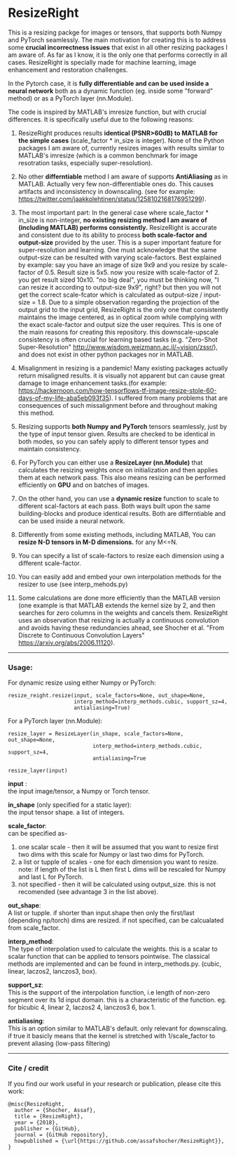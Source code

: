 # ResizeRight
This is a resizing packge for images or tensors, that supports both Numpy and PyTorch seamlessly. The main motivation for creating this is to address some **crucial incorrectness issues** that exist in all other resizing packages I am aware of. As far as I know, it is the only one that performs correctly in all cases.  ResizeRight is specially made for machine learning, image enhancement and restoration challenges.

In the Pytorch case, it is **fully differentiable and can be used inside a neural network** both as a dynamic function (eg. inside some "forward" method) or as a PyTorch layer (nn.Module).
 
The code is inspired by MATLAB's imresize function, but with crucial differences. It is specifically useful due to the following reasons:

1. ResizeRight produces results **identical (PSNR>60dB) to MATLAB for the simple cases** (scale_factor * in_size is integer). None of the Python packages I am aware of, currently resizes images with results similar to MATLAB's imresize (which is a common benchmark for image resotration tasks, especially super-resolution). 

2. No other **differntiable** method I am aware of supports **AntiAliasing** as in MATLAB. Actually very few non-differentiable ones do. This causes artifacts and inconsistency in downscaling. (see for example:  https://twitter.com/jaakkolehtinen/status/1258102168176951299).

3. The most important part: In the general case where scale_factor * in_size is non-integer, **no existing resizing method I am aware of (including MATLAB) performs consistently.** ResizeRight is accurate and consistent due to its ability to process **both scale-factor and output-size** provided by the user. This is a super important feature for super-resolution and learning. One must acknowledge that the same output-size can be resulted with varying scale-factors. Best explained by example: say you have an image of size 9x9 and you resize by scale-factor of 0.5. Result size is 5x5. now you resize with scale-factor of 2. you get result sized 10x10. "no big deal", you must be thinking now, "I can resize it according to output-size 9x9", right? but then you will not get the correct scale-fcator which is calculated as output-size / input-size = 1.8.
Due to a simple observation regarding the projection of the output grid to the input grid, ResizeRight is the only one that consistently maintains the image centered, as in optical zoom while complying with the exact scale-factor and output size the user requires. 
This is one of the main reasons for creating this repository. this downscale-upscale consistency is often crucial for learning based tasks (e.g. "Zero-Shot Super-Resolution" http://www.wisdom.weizmann.ac.il/~vision/zssr/), and does not exist in other python packages nor in MATLAB.

4. Misalignment in resizing is a pandemic! Many existing packages actually return misaligned results. it is visually not apparent but can cause great damage to image enhancement tasks.(for example: https://hackernoon.com/how-tensorflows-tf-image-resize-stole-60-days-of-my-life-aba5eb093f35). I suffered from many problems that are consequences of such missalignment before and throughout making this method.

5. Resizing supports **both Numpy and PyTorch** tensors seamlessly, just by the type of input tensor given. Results are checked to be identical in both modes, so you can safely apply to different tensor types and maintain consistency.

6. For PyTorch you can either use a **ResizeLayer (nn.Module)** that calculates the resizing weights once on initialization and then applies them at each network pass. This also means resizing can be performed efficiently on **GPU** and on batches of images.

7. On the other hand, you can use a **dynamic resize** function to scale to different scal-factors at each pass. Both ways built upon the same building-blocks and produce identical results. Both are differntiable and can be used inside a neural network.

8. Differently from some existing methods, including MATLAB, You can **resize N-D tensors in M-D dimensions.** for any M<=N.

9. You can specify a list of scale-factors to resize each dimension using a different scale-factor.

10. You can easily add and embed your own interpolation methods for the resizer to use (see interp_mehods.py)

11. Some calculations are done more efficiently than the MATLAB version (one example is that MATLAB extends the kernel size by 2, and then searches for zero columns in the weights and cancels them. ResizeRight uses an observation that resizing is actually a continuous convolution and avoids having these redundancies ahead, see Shocher et al. "From Discrete to  Continuous Convolution Layers" https://arxiv.org/abs/2006.11120).
--------

### Usage:
For dynamic resize using either Numpy or PyTorch:
```
resize_reight.resize(input, scale_factors=None, out_shape=None, 
                     interp_method=interp_methods.cubic, support_sz=4, 
                     antialiasing=True)
```
For a PyTorch layer (nn.Module):
```
resize_layer = ResizeLayer(in_shape, scale_factors=None, out_shape=None,
                           interp_method=interp_methods.cubic, support_sz=4,
                           antialiasing=True
                           
resize_layer(input)
```

__input__ :   
the input image/tensor, a Numpy or Torch tensor.

__in_shape__  (only specified for a static layer):   
the input tensor shape. a list of integers.

__scale_factor__:    
can be specified as-  
1. one scalar scale - then it will be assumed that you want to resize first two dims with this scale for Numpy or last two dims for PyTorch.  
2. a list or tupple of scales - one for each dimension you want to resize. note: if length of the list is L then first L dims will be rescaled for Numpy and last L for PyTorch. 
3. not specified - then it will be calculated using output_size. this is not recomended (see advantage 3 in the list above).   

__out_shape__:   
A list or tupple. if shorter than input.shape then only the first/last (depending np/torch) dims are resized. if not specified, can be calcualated from scale_factor.

__interp_method__:   
The type of interpolation used to calculate the weights. this is a scalar to scalar function that can be applied to tensors pointwise. The classical methods are implemented and can be found in interp_methods.py. (cubic, linear, laczos2, lanczos3, box).

__support_sz__:   
This is the support of the interpolation function, i.e length of non-zero segment over its 1d input domain. this is a characteristic of the function. eg. for bicubic 4, linear 2, laczos2 4, lanczos3 6, box 1.

__antialiasing__:   
This is an option similar to MATLAB's default. only relevant for downscaling. if true it basicly means that the kernel is stretched with 1/scale_factor to prevent aliasing (low-pass filtering)

--------

### Cite / credit
If you find our work useful in your research or publication, please cite this work:
```
@misc{ResizeRight,
  author = {Shocher, Assaf},
  title = {ResizeRight},
  year = {2018},
  publisher = {GitHub},
  journal = {GitHub repository},
  howpublished = {\url{https://github.com/assafshocher/ResizeRight}},
}
```
